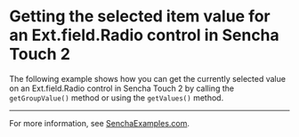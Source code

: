 # Getting the selected item value for an Ext.field.Radio control in Sencha Touch 2 #

The following example shows how you can get the currently selected value on an Ext.field.Radio control in Sencha Touch 2 by calling the `getGroupValue()` method or using the `getValues()` method.

---

For more information, see [SenchaExamples.com](http://senchaexamples.com/2012/03/13/getting-the-selected-item-value-for-an-ext-field-radio-control-in-sencha-touch-2/).
